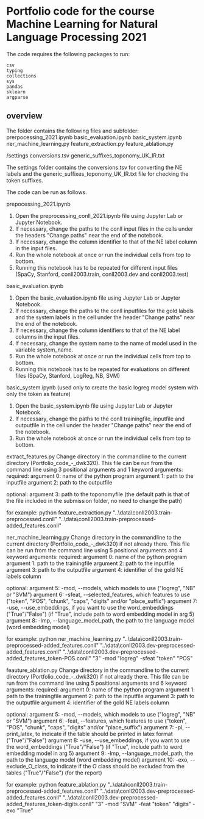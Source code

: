 # Portfolio code for the course Machine Learning for Natural Language Processing 2021

The code requires the following packages to run:
```
csv
typing
collections
sys
pandas
sklearn
argparse
```

## overview

The folder contains the following files and subfolder:
prerpocessing_2021.ipynb
basic_evaluation.ipynb
basic_system.ipynb
ner_machine_learning.py
feature_extraction.py
feature_ablation.py

/settings
conversions.tsv
generic_suffixes_toponomy_UK_IR.txt

The settings folder contains the conversions.tsv for converting the NE labels and the generic_suffixes_toponomy_UK_IR.txt file for checking the token suffixes.

The code can be run as follows.

prepocessing_2021.ipynb
1. Open the preprocessing_conll_2021.ipynb file using Jupyter Lab or Jupyter Notebook.
2. If necessary, change the paths to the conll input files in the cells under the headers "Change paths" near the end of the notebook.
3. If necessary, change the column identifier to that of the NE label column in the input files.
4. Run the whole notebook at once or run the individual cells from top to bottom.
5. Running this notebook has to be repeated for different input files (SpaCy, Stanford, conll2003.train, conll2003.dev and conll2003.test)

basic_evaluation.ipynb
1. Open the basic_evaluation.ipynb file using Jupyter Lab or Jupyter Notebook.
2. If necessary, change the paths to the conll inputfiles for the gold labels and the system labels in the cell under the header "Change paths" near the end of the notebook.
3. If necessary, change the column identifiers to that of the NE label columns in the input files.
4. If necessary, change the system name to the name of model used in the variable system_name.
5. Run the whole notebook at once or run the individual cells from top to bottom.
6. Running this notebook has to be repeated for evaluations on different files (SpaCy, Stanford, LogReg, NB, SVM)

basic_system.ipynb (used only to create the basic logreg model system with only the token as feature)
1. Open the basic_system.ipynb file using Jupyter Lab or Jupyter Notebook.
2. If necessary, change the paths to the conll trainingfile, inputfile and outputfile in the cell under the header "Change paths" near the end of the notebook.
3. Run the whole notebook at once or run the individual cells from top to bottom.

extract_features.py
Change directory in the commandline to the current directory (Portfolio_code_-_dwk320).
This file can be run from the command line using 3 positional arguments and 1 keyword arguments:
required:
argument 0: name of the python program
argument 1: path to the inputfile
argument 2: path to the outputfile

optional:
argument 3: path to the toponomyfile  (the default path is that of the file included in the submission folder, no need to change the path)

for example:
python feature_extraction.py "..\data\conll2003.train-preprocessed.conll" "..\data\conll2003.train-preprocessed-added_features.conll"

ner_machine_learning.py
Change directory in the commandline to the current directory (Portfolio_code_-_dwk320) if not already there.
This file can be run from the command line using 5 positional arguments and 4 keyword arguments:
required:
argument 0: name of the python program
argument 1: path to the trainingfile
argument 2: path to the inputfile
argument 3: path to the outputfile
argument 4: identifier of the gold NE labels column

optional:
argument 5: -mod, --models, which models to use ("logreg", "NB" or "SVM")
argument 6: -sfeat, --selected_features, which features to use ("token", "POS", "chunk", "caps", "digits" and/or "place_suffix")
argument 7: -use, --use_embeddings, if you want to use the word_embeddings ("True"/"False") (if "True", include path to word embedding model in arg 5)
argument 8: -lmp, --language_model_path, the path to the language model (word embedding model)

for example:
python ner_machine_learning.py "..\data\conll2003.train-preprocessed-added_features.conll" "..\data\conll2003.dev-preprocessed-added_features.conll" "..\data\conll2003.dev-preprocessed-added_features_token-POS.conll" "3" -mod "logreg" -sfeat "token" "POS"

feauture_ablation.py
Change directory in the commandline to the current directory (Portfolio_code_-_dwk320) if not already there.
This file can be run from the command line using 5 positional arguments and 6 keyword arguments:
required:
argument 0: name of the python program
argument 1: path to the trainingfile
argument 2: path to the inputfile
argument 3: path to the outputfile
argument 4: identifier of the gold NE labels column

optional:
argument 5: -mod, --models, which models to use ("logreg", "NB" or "SVM")
argument 6: -feat, --features, which features to use ("token", "POS", "chunk", "caps", "digits" and/or "place_suffix")
argument 7: -pl, --print_latex, to indicate if the table should be printed in latex format ("True"/"False")
argument 8: -use, --use_embeddings, if you want to use the word_embeddings ("True"/"False") (if "True", include path to word embedding model in arg 5)
argument 9: -lmp, --language_model_path, the path to the language model (word embedding model)
argument 10: -exo, --exclude_O_class, to indicate if the O class should be excluded from the tables ("True"/"False") (for the report)

for example:
python feature_ablation.py "..\data\conll2003.train-preprocessed-added_features.conll" "..\data\conll2003.dev-preprocessed-added_features.conll" "..\data\conll2003.dev-preprocessed-added_features_token-digits.conll" "3" -mod "SVM" -feat "token" "digits" -exo "True"
